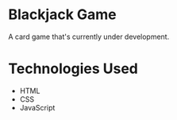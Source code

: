 # Blackjack Game
A card game that's currently under development.

# Technologies Used
<ul>
  <li>HTML</li>
  <li>CSS</li>
  <li>JavaScript</li>
</ul>
